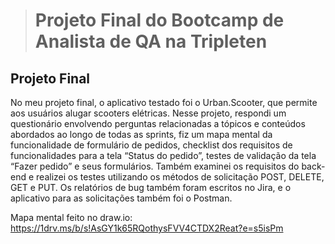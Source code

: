 > # Projeto Final do Bootcamp de Analista de QA na Tripleten

## Projeto Final

No meu projeto final, o aplicativo testado foi o Urban.Scooter, que permite aos usuários alugar scooters elétricas. Nesse projeto, respondi um questionário envolvendo perguntas relacionadas a tópicos e conteúdos abordados ao longo de todas as sprints, fiz um mapa mental da funcionalidade de formulário de pedidos, checklist dos requisitos de funcionalidades para a tela “Status do pedido”, testes de validação da tela “Fazer pedido” e seus formulários. Também examinei os requisitos do back-end e realizei os testes utilizando os métodos de solicitação POST, DELETE, GET e PUT. Os relatórios de bug também foram escritos no Jira, e o aplicativo para as solicitações também foi o Postman. 

Mapa mental feito no draw.io: https://1drv.ms/b/s!AsGY1k65RQothysFVV4CTDX2Reat?e=s5isPm
